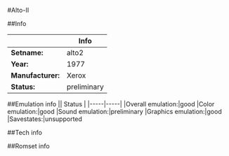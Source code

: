 #Alto-II

##Info

||Info|
|-----|-----|
|**Setname:**|alto2
|**Year:**|1977
|**Manufacturer:**|Xerox
|**Status:**|preliminary

##Emulation info
|| Status |
|-----|-----|
|Overall emulation:|good
|Color emulation:|good
|Sound emulation:|preliminary
|Graphics emulation:|good
|Savestates:|unsupported

##Tech info

##Romset info

<!--- START OF EDITED COMMENT DO NOT TOUCH TEXT ABOVE-->
